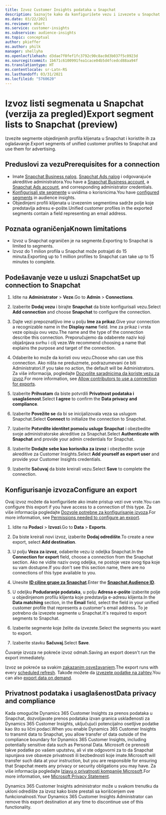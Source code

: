 ```yaml
---
title: Izvoz Customer Insights podataka u Snapchat
description: Saznajte kako da konfigurišete vezu i izvezete u Snapchat.
ms.date: 03/22/2021
ms.reviewer: mhart
ms.service: customer-insights
ms.subservice: audience-insights
ms.topic: conceptual
author: pkieffer
ms.author: philk
manager: shellyha
ms.openlocfilehash: d3dae7f0fef1fc3792c90c8ac0d3b037f5c0923d
ms.sourcegitcommit: 1b671c6100991fea1cace04b5d4fcedcd88aa94f
ms.translationtype: HT
ms.contentlocale: sr-Latn-RS
ms.lasthandoff: 03/31/2021
ms.locfileid: "5760620"
---
```

# <a name="export-segment-lists-to-snapchat-preview"></a><span data-ttu-id="04d57-103">Izvoz listi segmenata u Snapchat (verzija za pregled)</span><span class="sxs-lookup"><span data-stu-id="04d57-103">Export segment lists to Snapchat (preview)</span></span>

<span data-ttu-id="04d57-104">Izvezite segmente objedinjenih profila klijenata u Snapchat i koristite ih za oglašavanje.</span><span class="sxs-lookup"><span data-stu-id="04d57-104">Export segments of unified customer profiles to Snapchat and use them for advertising.</span></span> 

## <a name="prerequisites-for-a-connection"></a><span data-ttu-id="04d57-105">Preduslovi za vezu</span><span class="sxs-lookup"><span data-stu-id="04d57-105">Prerequisites for a connection</span></span>

-   <span data-ttu-id="04d57-106">Imate [Snapchat Business nalog](https://business.snapchat.com/), [Snapchat Ads nalog](https://ads.snapchat.com/) i odgovarajuće akreditive administratora.</span><span class="sxs-lookup"><span data-stu-id="04d57-106">You have a [Snapchat Business account](https://business.snapchat.com/), a [Snapchat Ads account](https://ads.snapchat.com/), and corresponding administrator credentials.</span></span>
-   <span data-ttu-id="04d57-107">[Konfigurisali ste segmente](segments.md) u uvidima o korisnicima.</span><span class="sxs-lookup"><span data-stu-id="04d57-107">You have [configured segments](segments.md) in audience insights.</span></span>
-   <span data-ttu-id="04d57-108">Objedinjeni profili klijenata u izvezenim segmentima sadrže polje koje predstavlja adresu e-pošte.</span><span class="sxs-lookup"><span data-stu-id="04d57-108">Unified customer profiles in the exported segments contain a field representing an email address.</span></span>

## <a name="known-limitations"></a><span data-ttu-id="04d57-109">Poznata ograničenja</span><span class="sxs-lookup"><span data-stu-id="04d57-109">Known limitations</span></span>

- <span data-ttu-id="04d57-110">Izvoz u Snapchat ograničen je na segmente.</span><span class="sxs-lookup"><span data-stu-id="04d57-110">Exporting to Snapchat is limited to segments.</span></span>
- <span data-ttu-id="04d57-111">Izvoz do 1 milion profila u Snapchat može potrajati do 15 minuta.</span><span class="sxs-lookup"><span data-stu-id="04d57-111">Exporting up to 1 million profiles to Snapchat can take up to 15 minutes to complete.</span></span> 

## <a name="set-up-connection-to-snapchat"></a><span data-ttu-id="04d57-112">Podešavanje veze u usluzi Snapchat</span><span class="sxs-lookup"><span data-stu-id="04d57-112">Set up connection to Snapchat</span></span>

1. <span data-ttu-id="04d57-113">Idite na **Administrator** > **Veze**.</span><span class="sxs-lookup"><span data-stu-id="04d57-113">Go to **Admin** > **Connections**.</span></span>

1. <span data-ttu-id="04d57-114">Izaberite **Dodaj vezu** i birajte **Snapchat** da biste konfigurisali vezu.</span><span class="sxs-lookup"><span data-stu-id="04d57-114">Select **Add connection** and choose **Snapchat** to configure the connection.</span></span>

1. <span data-ttu-id="04d57-115">Dajte vezi prepoznatljivo ime u polju **Ime za prikaz**.</span><span class="sxs-lookup"><span data-stu-id="04d57-115">Give your connection a recognizable name in the **Display name** field.</span></span> <span data-ttu-id="04d57-116">Ime za prikaz i vrsta veze opisuju ovu vezu.</span><span class="sxs-lookup"><span data-stu-id="04d57-116">The name and the type of the connection describe this connection.</span></span> <span data-ttu-id="04d57-117">Preporučujemo da odaberete naziv koji objašnjava svrhu i cilj veze.</span><span class="sxs-lookup"><span data-stu-id="04d57-117">We recommend choosing a name that explains the purpose and target of the connection.</span></span>

1. <span data-ttu-id="04d57-118">Odaberite ko može da koristi ovu vezu.</span><span class="sxs-lookup"><span data-stu-id="04d57-118">Choose who can use this connection.</span></span> <span data-ttu-id="04d57-119">Ako ništa ne preduzmete, podrazumevani će biti Administratori.</span><span class="sxs-lookup"><span data-stu-id="04d57-119">If you take no action, the default will be Administrators.</span></span> <span data-ttu-id="04d57-120">Za više informacija, pogledajte [Dozvolite saradnicima da koriste vezu za izvoz](connections.md#allow-contributors-to-use-a-connection-for-exports).</span><span class="sxs-lookup"><span data-stu-id="04d57-120">For more information, see [Allow contributors to use a connection for exports](connections.md#allow-contributors-to-use-a-connection-for-exports).</span></span>

1. <span data-ttu-id="04d57-121">Izaberite **Prihvatam** da biste potvrdili **Privatnost podataka i usaglašenost**.</span><span class="sxs-lookup"><span data-stu-id="04d57-121">Select **I agree** to confirm the **Data privacy and compliance**.</span></span>

1. <span data-ttu-id="04d57-122">Izaberite **Povežite se** da bi se inicijalizovala veza sa uslugom Snapchat.</span><span class="sxs-lookup"><span data-stu-id="04d57-122">Select **Connect** to initialize the connection to Snapchat.</span></span>

1. <span data-ttu-id="04d57-123">Izaberite **Potvrdite identitet pomoću usluge Snapchat** i obezbedite svoje administratorske akreditive za Snapchat.</span><span class="sxs-lookup"><span data-stu-id="04d57-123">Select **Authenticate with Snapchat** and provide your admin credentials for Snapchat.</span></span> 

1. <span data-ttu-id="04d57-124">Izaberite **Dodajte sebe kao korisnika za izvoz** i obezbedite svoje akreditive za Customer Insights.</span><span class="sxs-lookup"><span data-stu-id="04d57-124">Select **Add yourself as export user** and provide your Customer Insights credentials.</span></span>

1. <span data-ttu-id="04d57-125">Izaberite **Sačuvaj** da biste kreirali vezu.</span><span class="sxs-lookup"><span data-stu-id="04d57-125">Select **Save** to complete the connection.</span></span>

## <a name="configure-an-export"></a><span data-ttu-id="04d57-126">Konfigurisanje izvoza</span><span class="sxs-lookup"><span data-stu-id="04d57-126">Configure an export</span></span>

<span data-ttu-id="04d57-127">Ovaj izvoz možete da konfigurišete ako imate pristup vezi ove vrste.</span><span class="sxs-lookup"><span data-stu-id="04d57-127">You can configure this export if you have access to a connection of this type.</span></span> <span data-ttu-id="04d57-128">Za više informacija pogledajte [Dozvole potrebne za konfigurisanje izvoza](export-destinations.md#set-up-a-new-export).</span><span class="sxs-lookup"><span data-stu-id="04d57-128">For more information, see [Permissions needed to configure an export](export-destinations.md#set-up-a-new-export).</span></span>

1. <span data-ttu-id="04d57-129">Idite na **Podaci** > **Izvozi**.</span><span class="sxs-lookup"><span data-stu-id="04d57-129">Go to **Data** > **Exports**.</span></span>

1. <span data-ttu-id="04d57-130">Da biste kreirali novi izvoz, izaberite **Dodaj odredište**.</span><span class="sxs-lookup"><span data-stu-id="04d57-130">To create a new export, select **Add destination**.</span></span>

1. <span data-ttu-id="04d57-131">U polju **Veza za izvoz**, odaberite vezu iz odeljka Snapchat.</span><span class="sxs-lookup"><span data-stu-id="04d57-131">In the **Connection for export** field, choose a connection from the Snapchat section.</span></span> <span data-ttu-id="04d57-132">Ako ne vidite naziv ovog odeljka, ne postoje veze ovog tipa koje su vam dostupne.</span><span class="sxs-lookup"><span data-stu-id="04d57-132">If you don't see this section name, there are no connections of this type available to you.</span></span>

1. <span data-ttu-id="04d57-133">Unesite [**ID ciljne grupe za Snapchat**](https://businesshelp.snapchat.com/s/article/custom-audiences).</span><span class="sxs-lookup"><span data-stu-id="04d57-133">Enter the [**Snapchat Audience ID**](https://businesshelp.snapchat.com/s/article/custom-audiences).</span></span>

1. <span data-ttu-id="04d57-134">U odeljku **Podudaranje podataka**, u polju **Adresa e-pošte** izaberite polje u objedinjenom profilu klijenta koje predstavlja e-adresu klijenta.</span><span class="sxs-lookup"><span data-stu-id="04d57-134">In the **Data matching** section, in the **Email** field, select the field in your unified customer profile that represents a customer's email address.</span></span> <span data-ttu-id="04d57-135">To je potrebno da izvezete segmente u Snapchat.</span><span class="sxs-lookup"><span data-stu-id="04d57-135">It's required to export segments to Snapchat.</span></span>

1. <span data-ttu-id="04d57-136">Izaberite segmente koje želite da izvezete.</span><span class="sxs-lookup"><span data-stu-id="04d57-136">Select the segments you want to export.</span></span> 

1. <span data-ttu-id="04d57-137">Izaberite stavku **Sačuvaj**.</span><span class="sxs-lookup"><span data-stu-id="04d57-137">Select **Save**.</span></span>

<span data-ttu-id="04d57-138">Čuvanje izvoza ne pokreće izvoz odmah.</span><span class="sxs-lookup"><span data-stu-id="04d57-138">Saving an export doesn't run the export immediately.</span></span>

<span data-ttu-id="04d57-139">Izvoz se pokreće sa svakim [zakazanim osvežavanjem](system.md#schedule-tab).</span><span class="sxs-lookup"><span data-stu-id="04d57-139">The export runs with every [scheduled refresh](system.md#schedule-tab).</span></span> <span data-ttu-id="04d57-140">Takođe možete da [izvezete podatke na zahtev](export-destinations.md#run-exports-on-demand).</span><span class="sxs-lookup"><span data-stu-id="04d57-140">You can also [export data on demand](export-destinations.md#run-exports-on-demand).</span></span> 


## <a name="data-privacy-and-compliance"></a><span data-ttu-id="04d57-141">Privatnost podataka i usaglašenost</span><span class="sxs-lookup"><span data-stu-id="04d57-141">Data privacy and compliance</span></span>

<span data-ttu-id="04d57-142">Kada omogućite Dynamics 365 Customer Insights za prenos podataka u Snapchat, dozvoljavate prenos podataka izvan granica usklađenosti za Dynamics 365 Customer Insights, uključujući potencijalno osetljive podatke kao što su lični podaci.</span><span class="sxs-lookup"><span data-stu-id="04d57-142">When you enable Dynamics 365 Customer Insights to transmit data to Snapchat, you allow transfer of data outside of the compliance boundary for Dynamics 365 Customer Insights, including potentially sensitive data such as Personal Data.</span></span> <span data-ttu-id="04d57-143">Microsoft će prenositi takve podatke po vašem uputstvu, ali vi ste odgovorni za to da Snapchat ispunjava sve obaveze privatnosti ili bezbednosti koje imate.</span><span class="sxs-lookup"><span data-stu-id="04d57-143">Microsoft will transfer such data at your instruction, but you are responsible for ensuring that Snapchat meets any privacy or security obligations you may have.</span></span> <span data-ttu-id="04d57-144">Za više informacija pogledajte [Izjavu o privatnosti kompanije Microsoft](https://go.microsoft.com/fwlink/?linkid=396732).</span><span class="sxs-lookup"><span data-stu-id="04d57-144">For more information, see [Microsoft Privacy Statement](https://go.microsoft.com/fwlink/?linkid=396732).</span></span>

<span data-ttu-id="04d57-145">Dynamics 365 Customer Insights administrator može u svakom trenutku da ukloni odredište za izvoz kako biste prestali sa korišćenjem ove funkcionalnosti.</span><span class="sxs-lookup"><span data-stu-id="04d57-145">Your Dynamics 365 Customer Insights Administrator can remove this export destination at any time to discontinue use of this functionality.</span></span>
